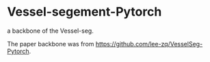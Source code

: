 # Vessel-segement-Pytorch
a backbone of the Vessel-seg.

The paper backbone was from https://github.com/lee-zq/VesselSeg-Pytorch.

